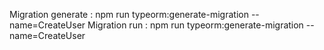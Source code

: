 Migration generate : npm run typeorm:generate-migration --name=CreateUser
Migration run : npm run typeorm:generate-migration --name=CreateUser